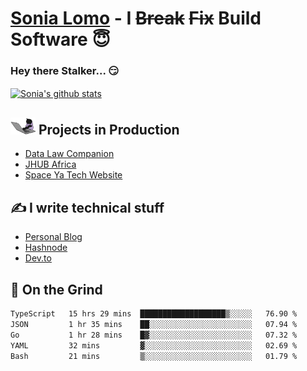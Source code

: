 # [Sonia Lomo](https://sonylomo.github.io/) - I ~~Break~~ ~~Fix~~ Build Software 😇
### Hey there Stalker... 😏 

<a href="https://github.com/sonylomo/github-readme-stats">
  <img align="center" src="https://media.giphy.com/media/lU05nFSW6Y2A/giphy.gif" alt="Sonia's github stats" />
</a>

## <img src="assets/devcat.gif" width="40"> Projects in Production
- [Data Law Companion](https://datalawcompanion.org/)
- [JHUB Africa](https://jhubafrica.com/)
- [Space Ya Tech Website](https://www.spaceyatech.com/)

## ✍️ I write technical stuff
- [Personal Blog](https://sonylomo-github-io.vercel.app/blog)
- [Hashnode](https://sonylomo.hashnode.dev/)
- [Dev.to](https://dev.to/sonylomo)

## 🤡 On the Grind
<!--START_SECTION:waka-->

```txt
TypeScript   15 hrs 29 mins  ███████████████████▒░░░░░   76.90 %
JSON         1 hr 35 mins    ██░░░░░░░░░░░░░░░░░░░░░░░   07.94 %
Go           1 hr 28 mins    █▓░░░░░░░░░░░░░░░░░░░░░░░   07.32 %
YAML         32 mins         ▓░░░░░░░░░░░░░░░░░░░░░░░░   02.69 %
Bash         21 mins         ▒░░░░░░░░░░░░░░░░░░░░░░░░   01.79 %
```

<!--END_SECTION:waka-->

